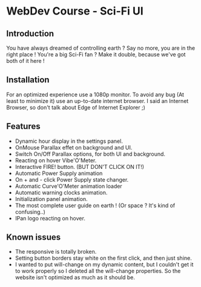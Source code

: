 # WebDev Course - Sci-Fi UI

## Introduction

You have always dreamed of controlling earth ? Say no more, you are in the right place ! You're a big Sci-Fi fan ? Make it double, because we've got both of it here !

## Installation

For an optimized experience use a 1080p monitor. To avoid any bug (At least to minimize it) use an up-to-date internet browser. I said an Internet Browser, so don't talk about Edge of Internet Explorer ;)

## Features

- Dynamic hour display in the settings panel.
- OnMouse Parallax effet on background and UI.
- Switch On/Off Parallax options, for both UI and background.
- Reacting on hover Vibe'O'Meter.
- Interactive FIRE! button. (BUT DON'T CLICK ON IT!)
- Automatic Power Supply animation
- On + and - click Power Supply state changer.
- Automatic Curve'O'Meter animation loader
- Automatic warning clocks animation.
- Initialization panel animation.
- The most complete user guide on earth ! (Or space ? It's kind of confusing..)
- IPan logo reacting on hover.

## Known issues

- The responsive is totally broken.
- Setting button borders stay white on the first click, and then just shine.
- I wanted to put will-change on my dynamic content, but I couldn't get it to work properly so I    deleted all the will-change properties. So the website isn't optimized as much as it should be.